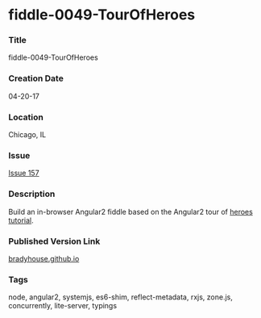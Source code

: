 fiddle-0049-TourOfHeroes
======

### Title

fiddle-0049-TourOfHeroes


### Creation Date

04-20-17


### Location

Chicago, IL


### Issue

[Issue 157](https://github.com/bradyhouse/house/issues/157)


### Description

Build an in-browser Angular2 fiddle based on the Angular2 tour of [heroes tutorial](https://angular.io/docs/ts/latest/tutorial/).


### Published Version Link

[bradyhouse.github.io](http://bradyhouse.github.io/angular2/fiddle-0049-TourOfHeroes/index.html)


### Tags

node, angular2, systemjs, es6-shim, reflect-metadata, rxjs, zone.js, concurrently, lite-server, typings
